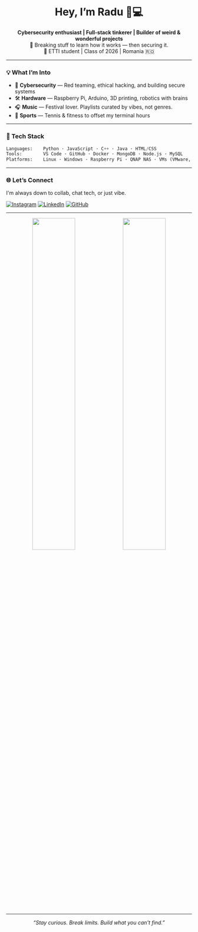 
<h1 align="center">Hey, I’m Radu 🧠💻</h1>
<p align="center">
  <b>Cybersecurity enthusiast | Full-stack tinkerer | Builder of weird & wonderful projects</b><br>
  🔐 Breaking stuff to learn how it works — then securing it.<br>
  📡 ETTI student | Class of 2026 | Romania 🇷🇴<br>
</p>

---

### 💡 What I’m Into
- 🧠 **Cybersecurity** — Red teaming, ethical hacking, and building secure systems
- 🛠 **Hardware** — Raspberry Pi, Arduino, 3D printing, robotics with brains
- 🎧 **Music** — Festival lover. Playlists curated by vibes, not genres.
- 🎾 **Sports** — Tennis & fitness to offset my terminal hours

---

### 🧰 Tech Stack
```python
Languages:    Python · JavaScript · C++ · Java · HTML/CSS
Tools:        VS Code · GitHub · Docker · MongoDB · Node.js · MySQL
Platforms:    Linux · Windows · Raspberry Pi · QNAP NAS · VMs (VMware, VirtualBox)
```

---

### 🌐 Let’s Connect
I'm always down to collab, chat tech, or just vibe.

[![Instagram](https://img.shields.io/badge/Instagram-%40raduuxo_-E4405F?style=flat&logo=instagram&logoColor=white)](https://www.instagram.com/raduuxo_)
[![LinkedIn](https://img.shields.io/badge/LinkedIn-Radu%20Matei-0077B5?style=flat&logo=linkedin&logoColor=white)](https://www.linkedin.com/in/radu-matei-1251172b3/)
[![GitHub](https://img.shields.io/badge/GitHub-Radu--24-181717?style=flat&logo=github&logoColor=white)](https://github.com/Radu-24)

---

<p align="center">
  <img src="https://github-readme-stats.vercel.app/api?username=Radu-24&show_icons=true&theme=radical&border_radius=15" width="48%">
  <img src="https://github-readme-stats.vercel.app/api/top-langs/?username=Radu-24&layout=compact&theme=radical&border_radius=15" width="48%">
</p>

---

<p align="center"><i>“Stay curious. Break limits. Build what you can't find.”</i></p>

